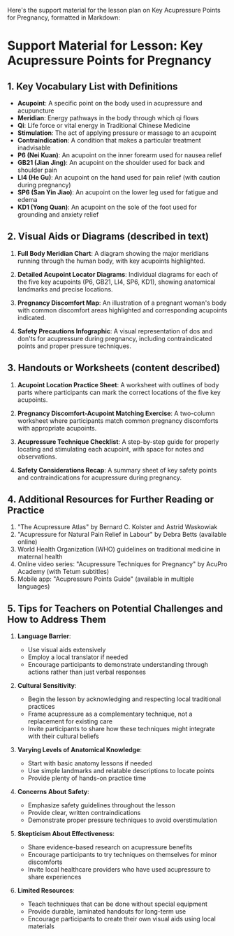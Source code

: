 Here's the support material for the lesson plan on Key Acupressure Points for Pregnancy, formatted in Markdown:

# Support Material for Lesson: Key Acupressure Points for Pregnancy

## 1. Key Vocabulary List with Definitions

- **Acupoint**: A specific point on the body used in acupressure and acupuncture
- **Meridian**: Energy pathways in the body through which qi flows
- **Qi**: Life force or vital energy in Traditional Chinese Medicine
- **Stimulation**: The act of applying pressure or massage to an acupoint
- **Contraindication**: A condition that makes a particular treatment inadvisable
- **P6 (Nei Kuan)**: An acupoint on the inner forearm used for nausea relief
- **GB21 (Jian Jing)**: An acupoint on the shoulder used for back and shoulder pain
- **LI4 (He Gu)**: An acupoint on the hand used for pain relief (with caution during pregnancy)
- **SP6 (San Yin Jiao)**: An acupoint on the lower leg used for fatigue and edema
- **KD1 (Yong Quan)**: An acupoint on the sole of the foot used for grounding and anxiety relief

## 2. Visual Aids or Diagrams (described in text)

1. **Full Body Meridian Chart**: A diagram showing the major meridians running through the human body, with key acupoints highlighted.

2. **Detailed Acupoint Locator Diagrams**: Individual diagrams for each of the five key acupoints (P6, GB21, LI4, SP6, KD1), showing anatomical landmarks and precise locations.

3. **Pregnancy Discomfort Map**: An illustration of a pregnant woman's body with common discomfort areas highlighted and corresponding acupoints indicated.

4. **Safety Precautions Infographic**: A visual representation of dos and don'ts for acupressure during pregnancy, including contraindicated points and proper pressure techniques.

## 3. Handouts or Worksheets (content described)

1. **Acupoint Location Practice Sheet**: A worksheet with outlines of body parts where participants can mark the correct locations of the five key acupoints.

2. **Pregnancy Discomfort-Acupoint Matching Exercise**: A two-column worksheet where participants match common pregnancy discomforts with appropriate acupoints.

3. **Acupressure Technique Checklist**: A step-by-step guide for properly locating and stimulating each acupoint, with space for notes and observations.

4. **Safety Considerations Recap**: A summary sheet of key safety points and contraindications for acupressure during pregnancy.

## 4. Additional Resources for Further Reading or Practice

1. "The Acupressure Atlas" by Bernard C. Kolster and Astrid Waskowiak
2. "Acupressure for Natural Pain Relief in Labour" by Debra Betts (available online)
3. World Health Organization (WHO) guidelines on traditional medicine in maternal health
4. Online video series: "Acupressure Techniques for Pregnancy" by AcuPro Academy (with Tetum subtitles)
5. Mobile app: "Acupressure Points Guide" (available in multiple languages)

## 5. Tips for Teachers on Potential Challenges and How to Address Them

1. **Language Barrier**: 
   - Use visual aids extensively
   - Employ a local translator if needed
   - Encourage participants to demonstrate understanding through actions rather than just verbal responses

2. **Cultural Sensitivity**:
   - Begin the lesson by acknowledging and respecting local traditional practices
   - Frame acupressure as a complementary technique, not a replacement for existing care
   - Invite participants to share how these techniques might integrate with their cultural beliefs

3. **Varying Levels of Anatomical Knowledge**:
   - Start with basic anatomy lessons if needed
   - Use simple landmarks and relatable descriptions to locate points
   - Provide plenty of hands-on practice time

4. **Concerns About Safety**:
   - Emphasize safety guidelines throughout the lesson
   - Provide clear, written contraindications
   - Demonstrate proper pressure techniques to avoid overstimulation

5. **Skepticism About Effectiveness**:
   - Share evidence-based research on acupressure benefits
   - Encourage participants to try techniques on themselves for minor discomforts
   - Invite local healthcare providers who have used acupressure to share experiences

6. **Limited Resources**:
   - Teach techniques that can be done without special equipment
   - Provide durable, laminated handouts for long-term use
   - Encourage participants to create their own visual aids using local materials